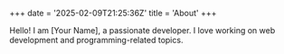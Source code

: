+++
date = '2025-02-09T21:25:36Z'
title = 'About'
+++


Hello! I am [Your Name], a passionate developer. I love working on web development and programming-related topics.

